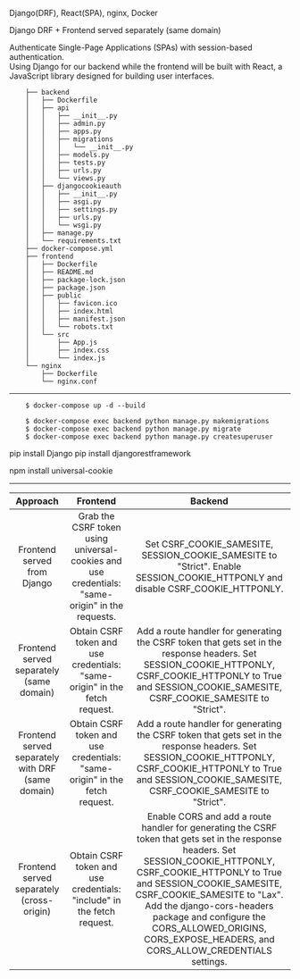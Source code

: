 Django(DRF), React(SPA), nginx, Docker 

Django DRF + Frontend served separately (same domain)

Authenticate Single-Page Applications (SPAs) with session-based authentication.  
Using Django for our backend while the frontend will be built with React, a JavaScript library designed for building user interfaces.


        ├── backend
        │   ├── Dockerfile
        │   ├── api
        │   │   ├── __init__.py
        │   │   ├── admin.py
        │   │   ├── apps.py
        │   │   ├── migrations
        │   │   │   └── __init__.py
        │   │   ├── models.py
        │   │   ├── tests.py
        │   │   ├── urls.py
        │   │   └── views.py
        │   ├── djangocookieauth
        │   │   ├── __init__.py
        │   │   ├── asgi.py
        │   │   ├── settings.py
        │   │   ├── urls.py
        │   │   └── wsgi.py
        │   ├── manage.py
        │   └── requirements.txt
        ├── docker-compose.yml
        ├── frontend
        │   ├── Dockerfile
        │   ├── README.md
        │   ├── package-lock.json
        │   ├── package.json
        │   ├── public
        │   │   ├── favicon.ico
        │   │   ├── index.html
        │   │   ├── manifest.json
        │   │   └── robots.txt
        │   └── src
        │       ├── App.js
        │       ├── index.css
        │       └── index.js
        └── nginx
            ├── Dockerfile
            └── nginx.conf


*****************************
        $ docker-compose up -d --build
        
        $ docker-compose exec backend python manage.py makemigrations
        $ docker-compose exec backend python manage.py migrate
        $ docker-compose exec backend python manage.py createsuperuser
        




pip install Django
pip install djangorestframework

npm install universal-cookie

*****************************


| Approach | Frontend | Backend | 
| :---: | :---: | :---: | 
| Frontend served from Django | Grab the CSRF token using universal-cookies and use credentials: "same-origin" in the requests. | Set CSRF_COOKIE_SAMESITE, SESSION_COOKIE_SAMESITE to "Strict". Enable SESSION_COOKIE_HTTPONLY and disable CSRF_COOKIE_HTTPONLY. |
| Frontend served separately (same domain) | Obtain CSRF token and use credentials: "same-origin" in the fetch request. | Add a route handler for generating the CSRF token that gets set in the response headers. Set SESSION_COOKIE_HTTPONLY, CSRF_COOKIE_HTTPONLY to True and SESSION_COOKIE_SAMESITE, CSRF_COOKIE_SAMESITE to "Strict". |
| Frontend served separately with DRF (same domain) | Obtain CSRF token and use credentials: "same-origin" in the fetch request. |	Add a route handler for generating the CSRF token that gets set in the response headers. Set SESSION_COOKIE_HTTPONLY, CSRF_COOKIE_HTTPONLY to True and SESSION_COOKIE_SAMESITE, CSRF_COOKIE_SAMESITE to "Strict". |
| Frontend served separately (cross-origin) | Obtain CSRF token and use credentials: "include" in the fetch request. | Enable CORS and add a route handler for generating the CSRF token that gets set in the response headers. Set SESSION_COOKIE_HTTPONLY, CSRF_COOKIE_HTTPONLY to True and SESSION_COOKIE_SAMESITE, CSRF_COOKIE_SAMESITE to "Lax". Add the django-cors-headers package and configure the CORS_ALLOWED_ORIGINS, CORS_EXPOSE_HEADERS, and CORS_ALLOW_CREDENTIALS settings. |

